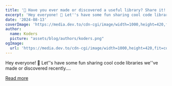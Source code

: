 ```yaml
---
title: '🚀 Have you ever made or discovered a useful library? Share it! ✨'
excerpt: 'Hey everyone! 👋 Let''s have some fun sharing cool code libraries we''ve made or discovered recently....'
date: '2024-08-13'
coverImage: 'https://media.dev.to/cdn-cgi/image/width=1000,height=420,fit=cover,gravity=auto,format=auto/https%3A%2F%2Fdev-to-uploads.s3.amazonaws.com%2Fuploads%2Farticles%2Fy3rxkg365jzbm1djw9q5.png'
author:
  name: Koders
  picture: "assets/blog/authors/koders.png"
ogImage:
  url: 'https://media.dev.to/cdn-cgi/image/width=1000,height=420,fit=cover,gravity=auto,format=auto/https%3A%2F%2Fdev-to-uploads.s3.amazonaws.com%2Fuploads%2Farticles%2Fy3rxkg365jzbm1djw9q5.png'
---
```


Hey everyone! 👋 Let''s have some fun sharing cool code libraries we''ve made or discovered recently....

[Read more](https://dev.to/best_codes/have-you-every-made-a-library-share-it-a15)
